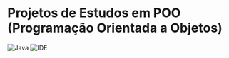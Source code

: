 # Projetos de Estudos em POO (Programação Orientada a Objetos)

![Java](https://img.shields.io/badge/language-Java-blue)
![IDE](https://img.shields.io/badge/IDE-NetBeans%208.2-orange)

